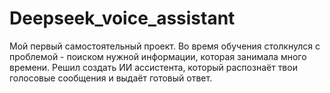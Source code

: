 # Deepseek_voice_assistant
Мой первый самостоятельный проект. Во время обучения столкнулся с проблемой - поиском нужной информации, которая занимала много времени. Решил создать ИИ ассистента, который распознаёт твои голосовые сообщения и выдаёт готовый ответ.
